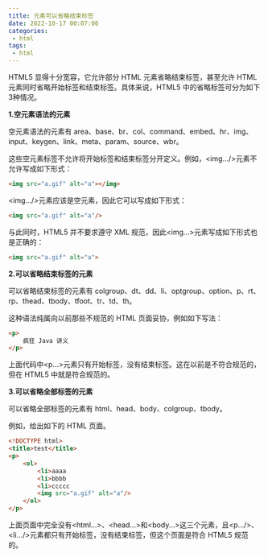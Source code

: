 ```yaml
---
title: 元素可以省略结束标签
date: 2022-10-17 00:07:00
categories:
 - html
tags:
 - html
---
```


HTML5 显得十分宽容，它允许部分 HTML 元素省略结束标签，甚至允许 HTML 元素同时省略开始标签和结束标签。具体来说，HTML5 中的省略标签可分为如下3种情况。

**1.空元素语法的元素**

空元素语法的元素有 area、base、br、col、command、embed、hr、img、input、keygen、link、meta、param、source、wbr。

这些空元素标签不允许将开始标签和结束标签分开定义。例如，\<img...\/\>元素不允许写成如下形式：

```html
<img src="a.gif" alt="a"></img>
```

\<img...\/\>元素应该是空元素，因此它可以写成如下形式：

```html
<img src="a.gif" alt="a"/>
```

与此同时，HTML5 并不要求遵守 XML 规范，因此\<img...\>元素写成如下形式也是正确的：

```html
<img src="a.gif" alt="a">
```

**2.可以省略结束标签的元素**

可以省略结束标签的元素有 colgroup、dt、dd、li、optgroup、option、p、rt、rp、thead、tbody、tfoot、tr、td、th。

这种语法纯属向以前那些不规范的 HTML 页面妥协，例如如下写法：

```html
<p>
    疯狂 Java 讲义
</p>
```

上面代码中\<p...\>元素只有开始标签，没有结束标签。这在以前是不符合规范的，但在 HTML5 中就是符合规范的。

**3.可以省略全部标签的元素**

可以省略全部标签的元素有 html、head、body、colgroup、tbody。

例如，给出如下的 HTML 页面。

```html
<!DOCTYPE html>
<title>test</title>
<p>
    <ol>
        <li>aaaa
        <li>bbbb
        <li>ccccc
        <img src="a.gif" alt="a"/>
	</ol>
</p>
```

上面页面中完全没有\<html...\>、\<head...\>和\<body...\>这三个元素，且\<p...\/\>、\<li...\/\>元素都只有开始标签，没有结束标签，但这个页面是符合 HTML5 规范的。